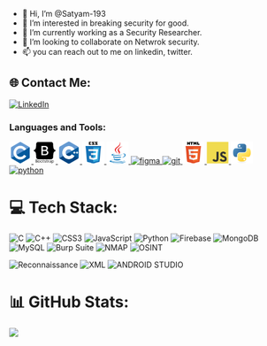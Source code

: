 - 👋 Hi, I’m @Satyam-193
- 👀 I’m interested in breaking security for good.
- 🌱 I’m currently working as a Security Researcher.
- 💞️ I’m looking to collaborate on Netwrok security.
- 📫 you can reach out to me on linkedin, twitter.

## 🌐 Contact Me:


<a href="https://www.linkedin.com/in/satyam-pathak-a482481bb/"><img alt="LinkedIn" src="https://img.shields.io/badge/linkedin-%230077B5.svg?style=for-the-badge&logo=linkedin&logoColor=white"/></a>

<h3 align="left">Languages and Tools:</h3>

<p align="left">
  <a href="https://www.cprogramming.com/" target="_blank" rel="noreferrer"> 
  <img src="https://raw.githubusercontent.com/devicons/devicon/master/icons/c/c-original.svg" alt="c" width="40" height="40"/> 
  </a>  
 
  <a href="https://getbootstrap.com" target="_blank"> 
  <img src="https://raw.githubusercontent.com/devicons/devicon/master/icons/bootstrap/bootstrap-plain-wordmark.svg" alt="bootstrap" width="40" height="40"/> 
  </a> 
  <a href="https://www.w3schools.com/cpp/" target="_blank"> 
  <img src="https://raw.githubusercontent.com/devicons/devicon/master/icons/cplusplus/cplusplus-original.svg" alt="cplusplus" width="40" height="40"/> 
  </a> 
  <a href="https://www.w3schools.com/css/" target="_blank"> 
  <img src="https://raw.githubusercontent.com/devicons/devicon/master/icons/css3/css3-original-wordmark.svg" alt="css3" width="40" height="40"/> 
  </a> 
  <a href="https://www.java.com" target="_blank" rel="noreferrer"> 
  <img src="https://raw.githubusercontent.com/devicons/devicon/master/icons/java/java-original.svg" alt="java" width="40" height="40"/> </a><a href="https://www.figma.com/" target="_blank"> 
  <img src="https://www.vectorlogo.zone/logos/figma/figma-icon.svg" alt="figma" width="40" height="40"/> 
  </a> 
  <a href="https://git-scm.com/" target="_blank"> 
  <img src="https://www.vectorlogo.zone/logos/git-scm/git-scm-icon.svg" alt="git" width="40" height="40"/> 
  </a> 
  <a href="https://www.w3.org/html/" target="_blank"> 
  <img src="https://raw.githubusercontent.com/devicons/devicon/master/icons/html5/html5-original-wordmark.svg" alt="html5" width="40" height="40"/> 
  </a> 
  <a href="https://developer.mozilla.org/en-US/docs/Web/JavaScript" target="_blank"> 
  <img src="https://raw.githubusercontent.com/devicons/devicon/master/icons/javascript/javascript-original.svg" alt="javascript" width="40" height="40"/> 
  </a> 
  <a href="https://www.python.org" target="_blank"> 
  <img src="https://raw.githubusercontent.com/devicons/devicon/master/icons/python/python-original.svg" alt="python" width="40" height="40"/> 
  </a>
  <a href="https://developers.google.com/" target="_blank">
  <img src="https://www.gstatic.com/devrel-devsite/prod/vfe8699a5d354c41f3f953a7a9794768d4d2f39d37577d5708b5539be069912e1/android/images/lockup.svg" alt="python" width="40" height="40"/> 
  </a>
  </p>

# 💻 Tech Stack:

![C](https://img.shields.io/badge/C-blue) ![C++](https://img.shields.io/badge/C++-grey) ![CSS3](https://img.shields.io/badge/CSS3-blue) ![JavaScript](https://img.shields.io/badge/JAVASCRIPT-white) ![Python](https://img.shields.io/badge/PYTHON-blue) 
![Firebase](https://img.shields.io/badge/FIREBASE-yellow)  ![MongoDB](https://img.shields.io/badge/MongoDB-green) ![MySQL](https://img.shields.io/badge/MYSQL-white)
![Burp Suite](https://img.shields.io/badge/BURP%20SUITE-orange)
![NMAP](https://img.shields.io/badge/NMAP-white)
![OSINT](https://img.shields.io/badge/OSINT-blue)

![Reconnaissance](https://img.shields.io/badge/INFORMATION%20GATHERING-red)
![XML](https://img.shields.io/badge/XML-white)
![ANDROID STUDIO](https://img.shields.io/badge/ANDROID%20STUDIO-green)

# 📊 GitHub Stats:

![](https://github-readme-stats.vercel.app/api?username=Satyam-193&theme=dark&hide_border=false&include_all_commits=false&count_private=false)<br/>
